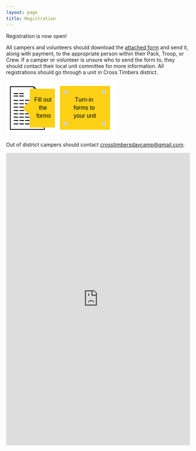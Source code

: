 ```yaml
---
layout: page
title: Registration
---
```


Registration is now open!

All campers and volunteers should download the [attached form](/public/content/forms/2019-daycamp-packet.pdf) and send it, along with payment, to the appropriate person within their Pack, Troop, or Crew.  If a camper or volunteer is unsure who to send the form to, they should contact their local unit committee for more information.  All registrations should go through a unit in Cross Timbers district.

[![Notify Your Unit](/public/content/images/notify-your-pack.png)](/public/content/forms/2019-daycamp-packet.pdf)

Out of district campers should contact [crosstimbersdaycamp@gmail.com](mailto:crosstimbersdaycamp@gmail.com).

<iframe src="https://onedrive.live.com/embed?cid=FDB990AE1C7681FF&resid=FDB990AE1C7681FF%216842&authkey=AOlur1ZoXOJMNSI&em=2" width="100%" height="800px" frameborder="0"></iframe>
